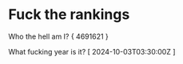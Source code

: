 # Fuck the rankings

Who the hell am I?
{ 4691621 }

What fucking year is it?
[ 2024-10-03T03:30:00Z ]
